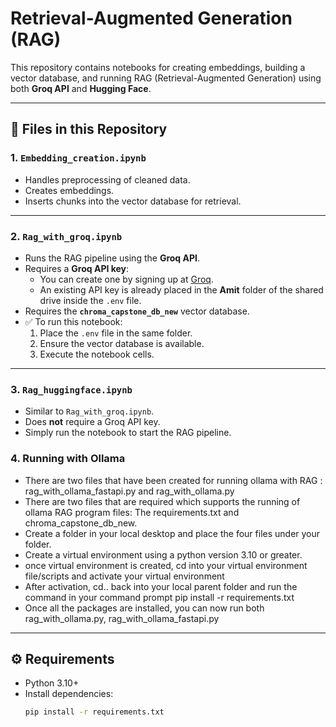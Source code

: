 # Retrieval-Augmented Generation (RAG)

This repository contains notebooks for creating embeddings, building a vector database, and running RAG (Retrieval-Augmented Generation) using both **Groq API** and **Hugging Face**.  

---

## 📂 Files in this Repository  

### 1. `Embedding_creation.ipynb`  
- Handles preprocessing of cleaned data.  
- Creates embeddings.  
- Inserts chunks into the vector database for retrieval.  

---

### 2. `Rag_with_groq.ipynb`  
- Runs the RAG pipeline using the **Groq API**.  
- Requires a **Groq API key**:  
  - You can create one by signing up at [Groq](https://groq.com).  
  - An existing API key is already placed in the **Amit** folder of the shared drive inside the `.env` file.  
- Requires the **`chroma_capstone_db_new`** vector database.  
- ✅ To run this notebook:  
  1. Place the `.env` file in the same folder.  
  2. Ensure the vector database is available.  
  3. Execute the notebook cells.  

---

### 3. `Rag_huggingface.ipynb`  
- Similar to `Rag_with_groq.ipynb`.  
- Does **not** require a Groq API key.  
- Simply run the notebook to start the RAG pipeline.  

### 4. Running with Ollama

- There are two files that have been created for running ollama with RAG : rag_with_ollama_fastapi.py and rag_with_ollama.py
- There are two files that are required which supports the running of ollama RAG program files: The requirements.txt and      chroma_capstone_db_new.
- Create a folder in your local desktop and place the four files under your folder. 
- Create a virtual environment using a python version 3.10 or greater.
- once virtual environment is created, cd into your virtual environment file/scripts and activate your virtual environment
- After activation, cd.. back into your local parent folder and run the command in your command prompt pip install -r requirements.txt
- Once all the packages are installed, you can now run both rag_with_ollama.py, rag_with_ollama_fastapi.py

---

## ⚙️ Requirements  
- Python 3.10+  
- Install dependencies:  
  ```bash
  pip install -r requirements.txt



